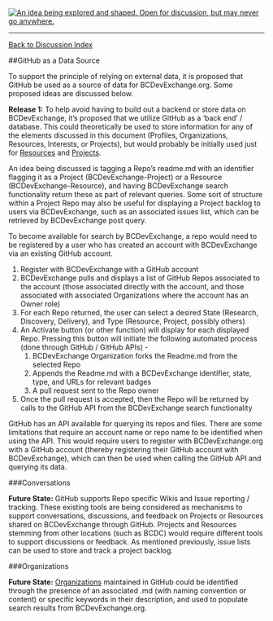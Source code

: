 <a rel="research" href="https://github.com/BCDevExchange/docs/blob/master/discussion/projectstates.md"><img alt="An idea being explored and shaped. Open for discussion, but may never go anywhere." style="border-width:0" src="https://img.shields.io/badge/BCDevExchange-Research-red.svg" title="An idea being explored and shaped. Open for discussion, but may never go anywhere." /></a>

---
[Back to Discussion Index](../discussion_index.md)


##GitHub as a Data Source 

To support the principle of relying on external data, it is proposed that GitHub be used as a source of data for BCDevExchange.org. Some proposed ideas are discussed below. 

**Release 1:** To help avoid having to build out a backend or store data on BCDevExchange, it’s proposed that we utilize GitHub as a ‘back end’ / database. This could theoretically be used to store information for any of the elements discussed in this document (Profiles, Organizations, Resources, Interests, or Projects), but would probably be initially used just for [Resources](resources.md) and [Projects](projects.md).
 
An idea being discussed is tagging a Repo’s readme.md with an identifier flagging it as a Project (BCDevExchange-Project) or a Resource (BCDevExchange-Resource), and having BCDevExchange search functionality return these as part of relevant queries. Some sort of structure within a Project Repo may also be useful for displaying a Project backlog to users via BCDevExchange, such as an associated issues list, which can be retrieved by BCDevExchange post query. 

To become available for search by BCDevExchange, a repo would need to be registered by a user who has created an account with BCDevExchange via an existing GitHub account. 

1.	Register with BCDevExchange with a GitHub account
2.	BCDevExchange pulls and displays a list of GitHub Repos associated to the account (those associated directly with the account, and those associated with associated Organizations where the account has an Owner role)
3.	For each Repo returned, the user can select a desired State (Research, Discovery, Delivery), and Type (Resource, Project, possibly others) 
4.	An Activate button (or other function) will display for each displayed Repo. Pressing this button will initiate the following automated process (done through GitHub / GitHub APIs) - 
    1. BCDevExchange Organization forks the Readme.md from the selected Repo
    2. Appends the Readme.md with a BCDevExchange identifier, state, type, and URLs for relevant badges
    3. A pull request sent to the Repo owner 
5.	Once the pull request is accepted, then the Repo will be returned by calls to the GitHub API from the BCDevExchange search functionality

GitHub has an API available for querying its repos and files. There are some limitations that require an account name or repo name to be identified when using the API. This would require users to register with BCDevExchange.org with a GitHub account (thereby registering their GitHub account with BCDevExchange), which can then be used when calling the GitHub API and querying its data. 

###Conversations

**Future State:** GitHub supports Repo specific Wikis and Issue reporting / tracking. These existing tools are being considered as mechanisms to support conversations, discussions, and feedback on Projects or Resources shared on BCDevExchange through GitHub. Projects and Resources stemming from other locations (such as BCDC) would require different tools to support discussions or feedback. As mentioned previously, issue lists can be used to store and track a project backlog.

###Organizations

**Future State:** [Organizations](organizations.md) maintained in GitHub could be identified through the presence of an associated .md (with naming convention or content) or specific keywords in their description, and used to populate search results from BCDevExchange.org.
